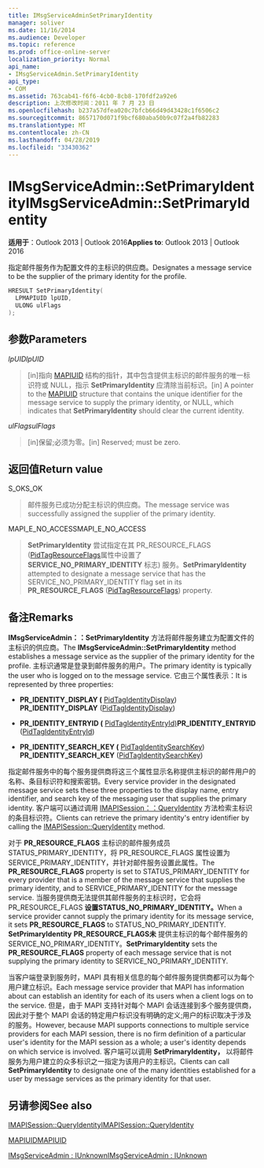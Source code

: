```yaml
---
title: IMsgServiceAdminSetPrimaryIdentity
manager: soliver
ms.date: 11/16/2014
ms.audience: Developer
ms.topic: reference
ms.prod: office-online-server
localization_priority: Normal
api_name:
- IMsgServiceAdmin.SetPrimaryIdentity
api_type:
- COM
ms.assetid: 763cab41-f6f6-4cb0-8cb8-170fdf2a92e6
description: 上次修改时间：2011 年 7 月 23 日
ms.openlocfilehash: b237a57dfea020c7bfcb66d49d43428c1f6506c2
ms.sourcegitcommit: 8657170d071f9bcf680aba50b9c07f2a4fb82283
ms.translationtype: MT
ms.contentlocale: zh-CN
ms.lasthandoff: 04/28/2019
ms.locfileid: "33430362"
---
```

# <a name="imsgserviceadminsetprimaryidentity"></a><span data-ttu-id="6e614-103">IMsgServiceAdmin::SetPrimaryIdentity</span><span class="sxs-lookup"><span data-stu-id="6e614-103">IMsgServiceAdmin::SetPrimaryIdentity</span></span>

  
  
<span data-ttu-id="6e614-104">**适用于**：Outlook 2013 | Outlook 2016</span><span class="sxs-lookup"><span data-stu-id="6e614-104">**Applies to**: Outlook 2013 | Outlook 2016</span></span> 
  
<span data-ttu-id="6e614-105">指定邮件服务作为配置文件的主标识的供应商。</span><span class="sxs-lookup"><span data-stu-id="6e614-105">Designates a message service to be the supplier of the primary identity for the profile.</span></span>
  
```cpp
HRESULT SetPrimaryIdentity(
  LPMAPIUID lpUID,
  ULONG ulFlags  
);
```

## <a name="parameters"></a><span data-ttu-id="6e614-106">参数</span><span class="sxs-lookup"><span data-stu-id="6e614-106">Parameters</span></span>

 <span data-ttu-id="6e614-107">_lpUID_</span><span class="sxs-lookup"><span data-stu-id="6e614-107">_lpUID_</span></span>
  
> <span data-ttu-id="6e614-108">[in]指向 [MAPIUID](mapiuid.md) 结构的指针，其中包含提供主标识的邮件服务的唯一标识符或 NULL，指示 **SetPrimaryIdentity** 应清除当前标识。</span><span class="sxs-lookup"><span data-stu-id="6e614-108">[in] A pointer to the [MAPIUID](mapiuid.md) structure that contains the unique identifier for the message service to supply the primary identity, or NULL, which indicates that **SetPrimaryIdentity** should clear the current identity.</span></span> 
    
 <span data-ttu-id="6e614-109">_ulFlags_</span><span class="sxs-lookup"><span data-stu-id="6e614-109">_ulFlags_</span></span>
  
> <span data-ttu-id="6e614-110">[in]保留;必须为零。</span><span class="sxs-lookup"><span data-stu-id="6e614-110">[in] Reserved; must be zero.</span></span>
    
## <a name="return-value"></a><span data-ttu-id="6e614-111">返回值</span><span class="sxs-lookup"><span data-stu-id="6e614-111">Return value</span></span>

<span data-ttu-id="6e614-112">S_OK</span><span class="sxs-lookup"><span data-stu-id="6e614-112">S_OK</span></span> 
  
> <span data-ttu-id="6e614-113">邮件服务已成功分配主标识的供应商。</span><span class="sxs-lookup"><span data-stu-id="6e614-113">The message service was successfully assigned the supplier of the primary identity.</span></span>
    
<span data-ttu-id="6e614-114">MAPI_E_NO_ACCESS</span><span class="sxs-lookup"><span data-stu-id="6e614-114">MAPI_E_NO_ACCESS</span></span> 
  
> <span data-ttu-id="6e614-115">**SetPrimaryIdentity** 尝试指定在其 PR_RESOURCE_FLAGS ([PidTagResourceFlags](pidtagresourceflags-canonical-property.md)属性中设置了 **SERVICE_NO_PRIMARY_IDENTITY** 标志) 服务。</span><span class="sxs-lookup"><span data-stu-id="6e614-115">**SetPrimaryIdentity** attempted to designate a message service that has the SERVICE_NO_PRIMARY_IDENTITY flag set in its **PR_RESOURCE_FLAGS** ([PidTagResourceFlags](pidtagresourceflags-canonical-property.md)) property.</span></span>
    
## <a name="remarks"></a><span data-ttu-id="6e614-116">备注</span><span class="sxs-lookup"><span data-stu-id="6e614-116">Remarks</span></span>

<span data-ttu-id="6e614-117">**IMsgServiceAdmin：：SetPrimaryIdentity** 方法将邮件服务建立为配置文件的主标识的供应商。</span><span class="sxs-lookup"><span data-stu-id="6e614-117">The **IMsgServiceAdmin::SetPrimaryIdentity** method establishes a message service as the supplier of the primary identity for the profile.</span></span> <span data-ttu-id="6e614-118">主标识通常是登录到邮件服务的用户。</span><span class="sxs-lookup"><span data-stu-id="6e614-118">The primary identity is typically the user who is logged on to the message service.</span></span> <span data-ttu-id="6e614-119">它由三个属性表示：</span><span class="sxs-lookup"><span data-stu-id="6e614-119">It is represented by three properties:</span></span> 
  
- <span data-ttu-id="6e614-120">**PR_IDENTITY_DISPLAY (** [PidTagIdentityDisplay](pidtagidentitydisplay-canonical-property.md)) </span><span class="sxs-lookup"><span data-stu-id="6e614-120">**PR_IDENTITY_DISPLAY** ([PidTagIdentityDisplay](pidtagidentitydisplay-canonical-property.md))</span></span>
    
- <span data-ttu-id="6e614-121">**PR_IDENTITY_ENTRYID (** [PidTagIdentityEntryId)](pidtagidentityentryid-canonical-property.md)</span><span class="sxs-lookup"><span data-stu-id="6e614-121">**PR_IDENTITY_ENTRYID** ([PidTagIdentityEntryId](pidtagidentityentryid-canonical-property.md))</span></span>
    
- <span data-ttu-id="6e614-122">**PR_IDENTITY_SEARCH_KEY (** [PidTagIdentitySearchKey](pidtagidentitysearchkey-canonical-property.md)) </span><span class="sxs-lookup"><span data-stu-id="6e614-122">**PR_IDENTITY_SEARCH_KEY** ([PidTagIdentitySearchKey](pidtagidentitysearchkey-canonical-property.md))</span></span>
    
<span data-ttu-id="6e614-123">指定邮件服务中的每个服务提供商将这三个属性显示名称提供主标识的邮件用户的名称、条目标识符和搜索密钥。</span><span class="sxs-lookup"><span data-stu-id="6e614-123">Every service provider in the designated message service sets these three properties to the display name, entry identifier, and search key of the messaging user that supplies the primary identity.</span></span> <span data-ttu-id="6e614-124">客户端可以通过调用 [IMAPISession：：QueryIdentity](imapisession-queryidentity.md) 方法检索主标识的条目标识符。</span><span class="sxs-lookup"><span data-stu-id="6e614-124">Clients can retrieve the primary identity's entry identifier by calling the [IMAPISession::QueryIdentity](imapisession-queryidentity.md) method.</span></span> 
  
<span data-ttu-id="6e614-125">对于 **PR_RESOURCE_FLAGS** 主标识的邮件服务成员STATUS_PRIMARY_IDENTITY，将 PR_RESOURCE_FLAGS 属性设置为 SERVICE_PRIMARY_IDENTITY，并针对邮件服务设置此属性。</span><span class="sxs-lookup"><span data-stu-id="6e614-125">The **PR_RESOURCE_FLAGS** property is set to STATUS_PRIMARY_IDENTITY for every provider that is a member of the message service that supplies the primary identity, and to SERVICE_PRIMARY_IDENTITY for the message service.</span></span> <span data-ttu-id="6e614-126">当服务提供商无法提供其邮件服务的主标识时，它会将PR_RESOURCE_FLAGS **设置STATUS_NO_PRIMARY_IDENTITY。**</span><span class="sxs-lookup"><span data-stu-id="6e614-126">When a service provider cannot supply the primary identity for its message service, it sets **PR_RESOURCE_FLAGS** to STATUS_NO_PRIMARY_IDENTITY.</span></span> <span data-ttu-id="6e614-127">**SetPrimaryIdentity** **PR_RESOURCE_FLAGS未** 提供主标识的每个邮件服务的 SERVICE_NO_PRIMARY_IDENTITY。</span><span class="sxs-lookup"><span data-stu-id="6e614-127">**SetPrimaryIdentity** sets the **PR_RESOURCE_FLAGS** property of each message service that is not supplying the primary identity to SERVICE_NO_PRIMARY_IDENTITY.</span></span> 
  
<span data-ttu-id="6e614-128">当客户端登录到服务时，MAPI 具有相关信息的每个邮件服务提供商都可以为每个用户建立标识。</span><span class="sxs-lookup"><span data-stu-id="6e614-128">Each message service provider that MAPI has information about can establish an identity for each of its users when a client logs on to the service.</span></span> <span data-ttu-id="6e614-129">但是，由于 MAPI 支持针对每个 MAPI 会话连接到多个服务提供商，因此对于整个 MAPI 会话的特定用户标识没有明确的定义;用户的标识取决于涉及的服务。</span><span class="sxs-lookup"><span data-stu-id="6e614-129">However, because MAPI supports connections to multiple service providers for each MAPI session, there is no firm definition of a particular user's identity for the MAPI session as a whole; a user's identity depends on which service is involved.</span></span> <span data-ttu-id="6e614-130">客户端可以调用 **SetPrimaryIdentity，** 以将邮件服务为用户建立的众多标识之一指定为该用户的主标识。</span><span class="sxs-lookup"><span data-stu-id="6e614-130">Clients can call **SetPrimaryIdentity** to designate one of the many identities established for a user by message services as the primary identity for that user.</span></span> 
  
## <a name="see-also"></a><span data-ttu-id="6e614-131">另请参阅</span><span class="sxs-lookup"><span data-stu-id="6e614-131">See also</span></span>



[<span data-ttu-id="6e614-132">IMAPISession::QueryIdentity</span><span class="sxs-lookup"><span data-stu-id="6e614-132">IMAPISession::QueryIdentity</span></span>](imapisession-queryidentity.md)
  
[<span data-ttu-id="6e614-133">MAPIUID</span><span class="sxs-lookup"><span data-stu-id="6e614-133">MAPIUID</span></span>](mapiuid.md)
  
[<span data-ttu-id="6e614-134">IMsgServiceAdmin : IUnknown</span><span class="sxs-lookup"><span data-stu-id="6e614-134">IMsgServiceAdmin : IUnknown</span></span>](imsgserviceadminiunknown.md)

